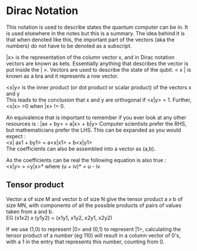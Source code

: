 # Dirac Notation
This notation is used to describe states the quantum computer can be in. It is used elsewhere in the notes but this is a summary. The idea behind it is that when denoted like this, the important part of the vectors (aka the numbers) do not have to be denoted as a subscript.

|x> is the representation of the column vector x, and in Dirac notation vectors are known as kets. Essentially anything that describes the vector is put inside the | >. Vectors are used to describe the state of the qubit. < x | is known as a bra and it represents a row vector.

<x|y> is the inner product (or dot product or scalar product) of the vectors x and y\
This leads to the conclusion that x and y are orthogonal if <x|y> = 1. Further, <x|x> >0 when |x> != 0.

An equivalence that is important to remember if you ever look at any other resources is : |ax + by> = a|x> + b|y>
Computer scientists prefer the RHS, but mathematicians prefer the LHS. This can be expanded as you would expect : \
<x| ax1 + by1> = a<x|x1> + b<x|y1> \
The coefficients can also be assembled into a vector as (a,b).

As the coefficients can be real the following equation is also true :\
<x|y> = <y|x>*  where (u + iv)* = u - iv



## Tensor product
Vector a of size M and vector b of size N give the tensor product a *x* b of size MN, with components of all the possible products of pairs of values taken from a and b.\
EG (x1x2) *x* (y1y2) = (x1y1, x1y2, x2y1, x2y2)

If we use (1,0) to represent |0> and (0,1) to represent |1>, calculating the tensor product of a number (eg 110) will result in a column vector of 0's, with a 1 in the entry that represents this number, counting from 0.
